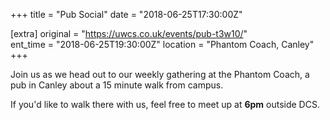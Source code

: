 +++
title = "Pub Social"
date = "2018-06-25T17:30:00Z"

[extra]
original = "https://uwcs.co.uk/events/pub-t3w10/"    
ent_time = "2018-06-25T19:30:00Z"
location = "Phantom Coach, Canley"
+++

Join us as we head out to our weekly gathering at the Phantom Coach, a pub in Canley about a 15 minute walk from campus.

  

If you'd like to walk there with us, feel free to meet up at **6pm** outside DCS.

